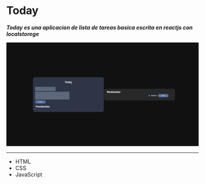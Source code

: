 # Today

***Today es una aplicacion de lista de tareas basica escrita en reactjs con localstorege***

![This is an image](https://github.com/yesomac/today-web/blob/master/src/img/today-web.png?raw=true)

---
* HTML
* CSS
* JavaScript